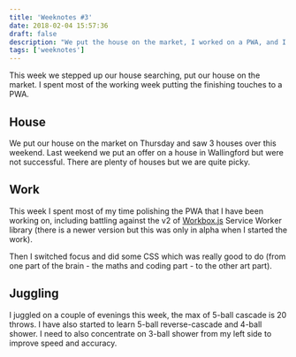 ```yaml
---
title: 'Weeknotes #3'
date: 2018-02-04 15:57:36
draft: false
description: "We put the house on the market, I worked on a PWA, and I continued my juggling practice."
tags: ['weeknotes']
---
```


This week we stepped up our house searching, put our house on the market. I spent most of the working week putting the finishing touches to a PWA.

House
-----

We put our house on the market on Thursday and saw 3 houses over this weekend. Last weekend we put an offer on a house in Wallingford but were not successful. There are plenty of houses but we are quite picky.

Work
----

This week I spent most of my time polishing the PWA that I have been working on, including battling against the v2 of [Workbox.js](https://developers.google.com/web/tools/workbox/) Service Worker library (there is a newer version but this was only in alpha when I started the work).

Then I switched focus and did some CSS which was really good to do (from one part of the brain - the maths and coding part - to the other art part).

Juggling
--------

I juggled on a couple of evenings this week, the max of 5-ball cascade is 20 throws. I have also started to learn 5-ball reverse-cascade and 4-ball shower. I need to also concentrate on 3-ball shower from my left side to improve speed and accuracy.
